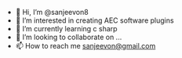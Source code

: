 - 👋 Hi, I’m @sanjeevon8
- 👀 I’m interested in creating AEC software plugins
- 🌱 I’m currently learning c sharp
- 💞️ I’m looking to collaborate on ...
- 📫 How to reach me sanjeevon@gmail.com

<!---
sanjeevon8/sanjeevon8 is a ✨ special ✨ repository because its `README.md` (this file) appears on your GitHub profile.
You can click the Preview link to take a look at your changes.
--->

